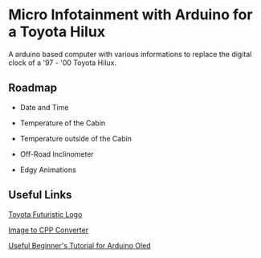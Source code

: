 
# Micro Infotainment with Arduino for a Toyota Hilux

A arduino based computer with various informations to replace the digital clock of a '97 - '00  Toyota Hilux.




## Roadmap

- Date and Time

- Temperature of the Cabin

- Temperature outside of the Cabin

- Off-Road Inclinometer

- Edgy Animations



## Useful Links

[Toyota Futuristic Logo](https://www.dafont.com/mtheme.php?id=3&text=toyota)


[Image to CPP Converter](https://javl.github.io/image2cpp/)


[Useful Beginner's Tutorial for Arduino Oled](https://randomnerdtutorials.com/guide-for-oled-display-with-arduino/)


